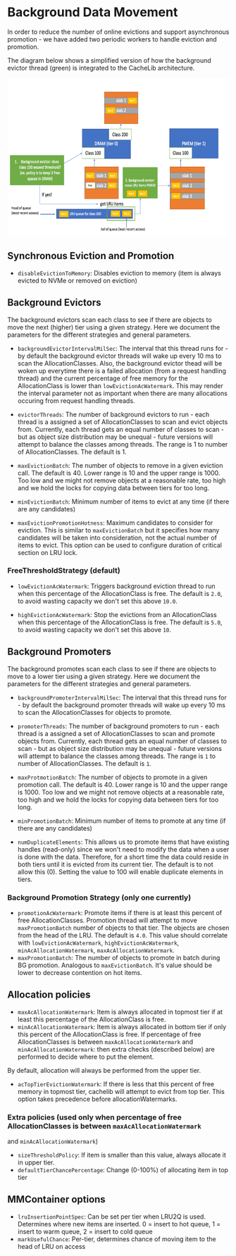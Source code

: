 # Background Data Movement

In order to reduce the number of online evictions and support asynchronous
promotion - we have added two periodic workers to handle eviction and promotion.

The diagram below shows a simplified version of how the background evictor
thread (green) is integrated to the CacheLib architecture. 

<p align="center">
  <img width="640" height="360" alt="BackgroundEvictor" src="cachelib-background-evictor.png">
</p>

## Synchronous Eviction and Promotion

- `disableEvictionToMemory`: Disables eviction to memory (item is always evicted to NVMe or removed
on eviction)

## Background Evictors

The background evictors scan each class to see if there are objects to move the next (higher)
tier using a given strategy. Here we document the parameters for the different
strategies and general parameters. 

- `backgroundEvictorIntervalMilSec`: The interval that this thread runs for - by default
the background evictor threads will wake up every 10 ms to scan the AllocationClasses. Also,
the background evictor thead will be woken up everytime there is a failed allocation (from
a request handling thread) and the current percentage of free memory for the 
AllocationClass is lower than `lowEvictionAcWatermark`. This may render the interval parameter
not as important when there are many allocations occuring from request handling threads. 

- `evictorThreads`: The number of background evictors to run - each thread is a assigned
a set of AllocationClasses to scan and evict objects from. Currently, each thread gets
an equal number of classes to scan - but as object size distribution may be unequal - future
versions will attempt to balance the classes among threads. The range is 1 to number of AllocationClasses.
The default is 1. 

- `maxEvictionBatch`: The number of objects to remove in a given eviction call. The
default is 40. Lower range is 10 and the upper range is 1000. Too low and we might not
remove objects at a reasonable rate, too high and we hold the locks for copying data
between tiers for too long.

- `minEvictionBatch`: Minimum number of items to evict at any time (if there are any
candidates)

- `maxEvictionPromotionHotness`: Maximum candidates to consider for eviction. This is similar to `maxEvictionBatch`
but it specifies how many candidates will be taken into consideration, not the actual number of items to evict.
This option can be used to configure duration of critical section on LRU lock.


### FreeThresholdStrategy (default)

- `lowEvictionAcWatermark`: Triggers background eviction thread to run
when this percentage of the AllocationClass is free. 
The default is `2.0`, to avoid wasting capacity we don't set this above `10.0`.

- `highEvictionAcWatermark`: Stop the evictions from an AllocationClass when this 
percentage of the AllocationClass is free. The default is `5.0`, to avoid wasting capacity we
don't set this above `10`.


## Background Promoters

The background promotes scan each class to see if there are objects to move to a lower
tier using a given strategy. Here we document the parameters for the different
strategies and general parameters.

- `backgroundPromoterIntervalMilSec`: The interval that this thread runs for - by default
the background promoter threads will wake up every 10 ms to scan the AllocationClasses for
objects to promote.

- `promoterThreads`: The number of background promoters to run - each thread is a assigned
a set of AllocationClasses to scan and promote objects from. Currently, each thread gets
an equal number of classes to scan - but as object size distribution may be unequal - future
versions will attempt to balance the classes among threads. The range is `1` to number of AllocationClasses. The default is `1`.

- `maxProtmotionBatch`: The number of objects to promote in a given promotion call. The
default is 40. Lower range is 10 and the upper range is 1000. Too low and we might not
remove objects at a reasonable rate, too high and we hold the locks for copying data
between tiers for too long. 

- `minPromotionBatch`: Minimum number of items to promote at any time (if there are any
candidates)

- `numDuplicateElements`: This allows us to promote items that have existing handles (read-only) since
we won't need to modify the data when a user is done with the data. Therefore, for a short time
the data could reside in both tiers until it is evicted from its current tier. The default is to
not allow this (0). Setting the value to 100 will enable duplicate elements in tiers.

### Background Promotion Strategy (only one currently)

- `promotionAcWatermark`: Promote items if there is at least this
percent of free AllocationClasses. Promotion thread will attempt to move `maxPromotionBatch` number of objects
to that tier. The objects are chosen from the head of the LRU. The default is `4.0`.
This value should correlate with `lowEvictionAcWatermark`, `highEvictionAcWatermark`, `minAcAllocationWatermark`, `maxAcAllocationWatermark`.
- `maxPromotionBatch`: The number of objects to promote in batch during BG promotion. Analogous to
`maxEvictionBatch`. It's value should be lower to decrease contention on hot items.

## Allocation policies

- `maxAcAllocationWatermark`:  Item is always allocated in topmost tier if at least this 
percentage of the AllocationClass is free.
- `minAcAllocationWatermark`: Item is always allocated in bottom tier if only this percent
of the AllocationClass is free. If percentage of free AllocationClasses is between `maxAcAllocationWatermark`
and `minAcAllocationWatermark`: then extra checks (described below) are performed to decide where to put the element.

By default, allocation will always be performed from the upper tier.

- `acTopTierEvictionWatermark`: If there is less that this percent of free memory in topmost tier, cachelib will attempt to evict from top tier. This option takes precedence before allocationWatermarks.

### Extra policies (used only when  percentage of free AllocationClasses is between `maxAcAllocationWatermark`
and `minAcAllocationWatermark`)
- `sizeThresholdPolicy`: If item is smaller than this value, always allocate it in upper tier.
- `defaultTierChancePercentage`: Change (0-100%) of allocating item in top tier

## MMContainer options

- `lruInsertionPointSpec`: Can be set per tier when LRU2Q is used. Determines where new items are
inserted. 0 = insert to hot queue, 1 = insert to warm queue, 2 = insert to cold queue
- `markUsefulChance`: Per-tier, determines chance of moving item to the head of LRU on access
